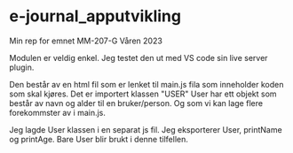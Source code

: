# e-journal_apputvikling
Min rep for emnet MM-207-G Våren 2023

Modulen er veldig enkel. Jeg testet den ut med VS code sin live server plugin.

Den består av en html fil som er lenket til main.js fila som inneholder koden som skal kjøres. Det er importert klassen "USER"
User har ett objekt som består av navn og alder til en bruker/person. Og som vi kan lage flere forekommster av i main.js.

Jeg lagde User klassen i en separat js fil. Jeg eksporterer User, printName og printAge. Bare User blir brukt i denne tilfellen. 

